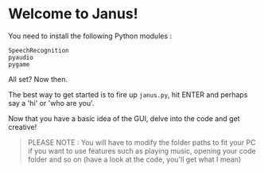 # Welcome to Janus!

You need to install the following Python modules :

    SpeechRecognition
    pyaudio
    pygame

All set?
Now then.

The best way to get started is to fire up `janus.py`, hit ENTER and perhaps say a 'hi' or 'who are you'.

Now that you have a basic idea of the GUI, delve into the code and get creative!


>PLEASE NOTE : You will have to modify the folder paths to fit your PC if you want to use features such as playing music, opening your code folder and so on (have a look at the code, you'll get what I mean)